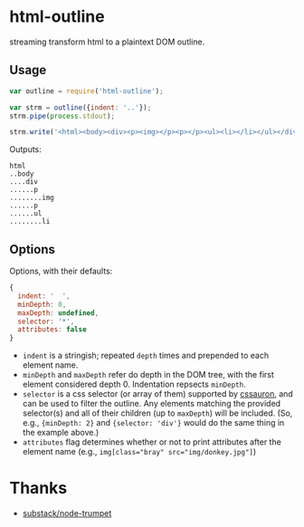 html-outline
============

streaming transform html to a plaintext DOM outline.


## Usage

```javascript
var outline = require('html-outline');

var strm = outline({indent: '..'});
strm.pipe(process.stdout);

strm.write('<html><body><div><p><img></p><p></p><ul><li></li></ul></div></body></html>')
```

Outputs:
```
html
..body
....div
......p
........img
......p
......ul
........li
```


## Options

Options, with their defaults:
```javascript
{
  indent: '  ',
  minDepth: 0,
  maxDepth: undefined,
  selector: '*',
  attributes: false
}
```

- `indent` is a stringish; repeated `depth` times and prepended to each element name.
- `minDepth` and `maxDepth` refer do depth in the DOM tree, with the first
  element considered depth 0.  Indentation repsects `minDepth`.
- `selector` is a css selector (or array of them) supported by [cssauron][1], and
  can be used to filter the outline. Any elements matching the provided 
  selector(s) and all of their children (up to `maxDepth`) will be included. 
  (So, e.g., `{minDepth: 2}` and `{selector: 'div'}` would do the same thing in 
  the example above.)
- `attributes` flag determines whether or not to print attributes after the
  element name (e.g., `img[class="bray" src="img/donkey.jpg"]`)


# Thanks
- [substack/node-trumpet][2]


[1]: https://github.com/chrisdickinson/cssauron
[2]: https://github.com/substack/node-trumpet
